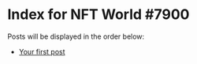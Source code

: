 # Index for NFT World #7900
Posts will be displayed in the order below:

- [Your first post](./001-first.md)

